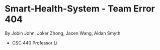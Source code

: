 # Smart-Health-System - Team Error 404 
By Jobin John, Joker Zhong, Jacen Wang, Aidan Smyth		
-   CSC 440 Professor Li 
